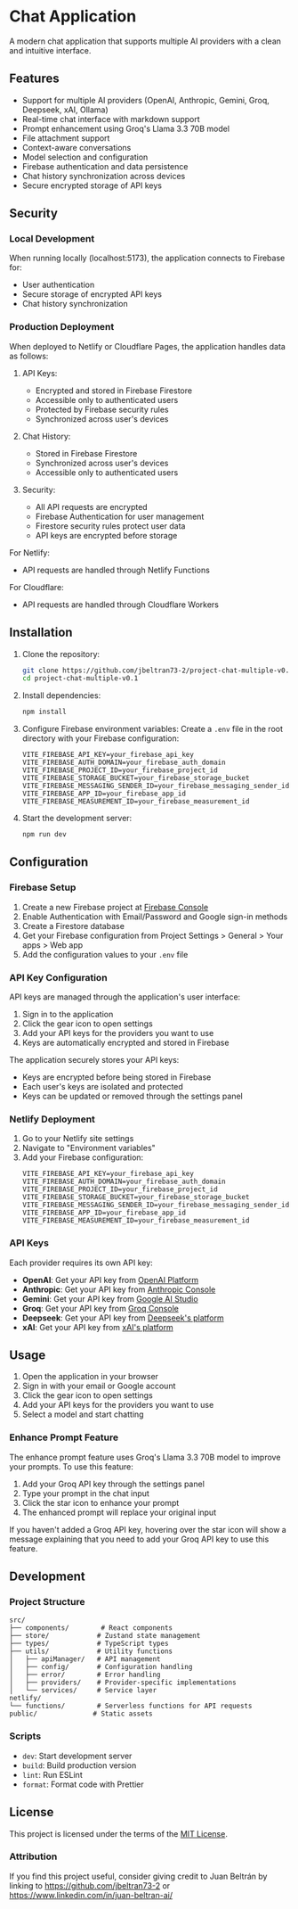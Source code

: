 # Chat Application

A modern chat application that supports multiple AI providers with a clean and intuitive interface.

## Features

- Support for multiple AI providers (OpenAI, Anthropic, Gemini, Groq, Deepseek, xAI, Ollama)
- Real-time chat interface with markdown support
- Prompt enhancement using Groq's Llama 3.3 70B model
- File attachment support
- Context-aware conversations
- Model selection and configuration
- Firebase authentication and data persistence
- Chat history synchronization across devices
- Secure encrypted storage of API keys

## Security

### Local Development
When running locally (localhost:5173), the application connects to Firebase for:
- User authentication
- Secure storage of encrypted API keys
- Chat history synchronization

### Production Deployment

When deployed to Netlify or Cloudflare Pages, the application handles data as follows:

1. API Keys:
   - Encrypted and stored in Firebase Firestore
   - Accessible only to authenticated users
   - Protected by Firebase security rules
   - Synchronized across user's devices

2. Chat History:
   - Stored in Firebase Firestore
   - Synchronized across user's devices
   - Accessible only to authenticated users

3. Security:
   - All API requests are encrypted
   - Firebase Authentication for user management
   - Firestore security rules protect user data
   - API keys are encrypted before storage

For Netlify:
- API requests are handled through Netlify Functions

For Cloudflare:
- API requests are handled through Cloudflare Workers

## Installation

1. Clone the repository:
   ```bash
   git clone https://github.com/jbeltran73-2/project-chat-multiple-v0.1
   cd project-chat-multiple-v0.1
   ```

2. Install dependencies:
   ```bash
   npm install
   ```

3. Configure Firebase environment variables:
   Create a `.env` file in the root directory with your Firebase configuration:

   ```env
   VITE_FIREBASE_API_KEY=your_firebase_api_key
   VITE_FIREBASE_AUTH_DOMAIN=your_firebase_auth_domain
   VITE_FIREBASE_PROJECT_ID=your_firebase_project_id
   VITE_FIREBASE_STORAGE_BUCKET=your_firebase_storage_bucket
   VITE_FIREBASE_MESSAGING_SENDER_ID=your_firebase_messaging_sender_id
   VITE_FIREBASE_APP_ID=your_firebase_app_id
   VITE_FIREBASE_MEASUREMENT_ID=your_firebase_measurement_id
   ```

4. Start the development server:
   ```bash
   npm run dev
   ```

## Configuration

### Firebase Setup
1. Create a new Firebase project at [Firebase Console](https://console.firebase.google.com)
2. Enable Authentication with Email/Password and Google sign-in methods
3. Create a Firestore database
4. Get your Firebase configuration from Project Settings > General > Your apps > Web app
5. Add the configuration values to your `.env` file

### API Key Configuration
API keys are managed through the application's user interface:

1. Sign in to the application
2. Click the gear icon to open settings
3. Add your API keys for the providers you want to use
4. Keys are automatically encrypted and stored in Firebase

The application securely stores your API keys:
- Keys are encrypted before being stored in Firebase
- Each user's keys are isolated and protected
- Keys can be updated or removed through the settings panel

### Netlify Deployment
1. Go to your Netlify site settings
2. Navigate to "Environment variables"
3. Add your Firebase configuration:
   ```
   VITE_FIREBASE_API_KEY=your_firebase_api_key
   VITE_FIREBASE_AUTH_DOMAIN=your_firebase_auth_domain
   VITE_FIREBASE_PROJECT_ID=your_firebase_project_id
   VITE_FIREBASE_STORAGE_BUCKET=your_firebase_storage_bucket
   VITE_FIREBASE_MESSAGING_SENDER_ID=your_firebase_messaging_sender_id
   VITE_FIREBASE_APP_ID=your_firebase_app_id
   VITE_FIREBASE_MEASUREMENT_ID=your_firebase_measurement_id
   ```

### API Keys

Each provider requires its own API key:

- **OpenAI**: Get your API key from [OpenAI Platform](https://platform.openai.com/api-keys)
- **Anthropic**: Get your API key from [Anthropic Console](https://console.anthropic.com/)
- **Gemini**: Get your API key from [Google AI Studio](https://aistudio.google.com/apikey)
- **Groq**: Get your API key from [Groq Console](https://console.groq.com/)
- **Deepseek**: Get your API key from [Deepseek's platform](https://platform.deepseek.com/api_keys)
- **xAI**: Get your API key from [xAI's platform](https://console.x.ai/)

## Usage

1. Open the application in your browser
2. Sign in with your email or Google account
3. Click the gear icon to open settings
4. Add your API keys for the providers you want to use
5. Select a model and start chatting

### Enhance Prompt Feature

The enhance prompt feature uses Groq's Llama 3.3 70B model to improve your prompts. To use this feature:

1. Add your Groq API key through the settings panel
2. Type your prompt in the chat input
3. Click the star icon to enhance your prompt
4. The enhanced prompt will replace your original input

If you haven't added a Groq API key, hovering over the star icon will show a message explaining that you need to add your Groq API key to use this feature.

## Development

### Project Structure

```
src/
├── components/        # React components
├── store/            # Zustand state management
├── types/            # TypeScript types
├── utils/            # Utility functions
│   ├── apiManager/   # API management
│   ├── config/       # Configuration handling
│   ├── error/        # Error handling
│   ├── providers/    # Provider-specific implementations
│   └── services/     # Service layer
netlify/
└── functions/        # Serverless functions for API requests
public/              # Static assets
```

### Scripts

- `dev`: Start development server
- `build`: Build production version
- `lint`: Run ESLint
- `format`: Format code with Prettier

## License

This project is licensed under the terms of the [MIT License](./LICENSE).

### Attribution

If you find this project useful, consider giving credit to Juan Beltrán by linking to https://github.com/jbeltran73-2 or https://www.linkedin.com/in/juan-beltran-ai/
